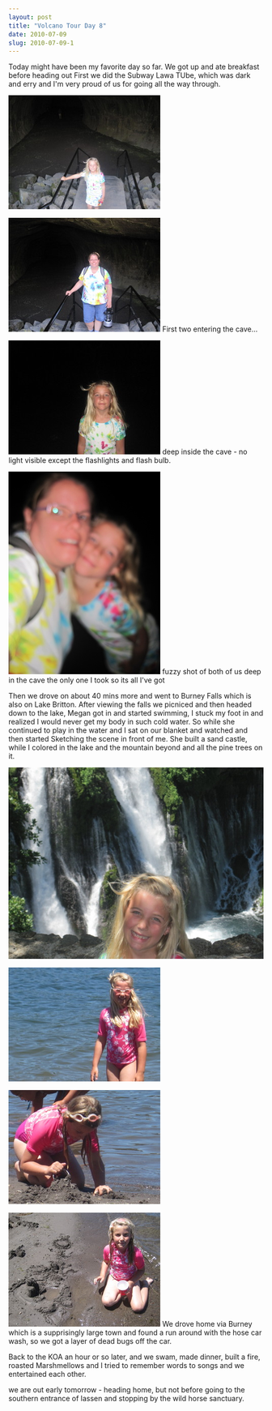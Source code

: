```yaml
---
layout: post
title: "Volcano Tour Day 8"
date: 2010-07-09
slug: 2010-07-09-1
---
```


 Today might have been my favorite day so far.  We got up and ate breakfast before heading out  First we did the Subway Lawa TUbe, which was dark and erry and I&apos;m very proud of us for going all the way through.  

 ![](/images/assets/IMG_1596-thumb-300x225-110.jpg) 

 ![](/images/assets/IMG_1598-thumb-300x225-113.jpg) 
First two entering the cave...

 ![](/images/assets/IMG_1600-thumb-300x225-116.jpg) 
deep inside the cave - no light visible except the flashlights and flash bulb.

 ![](/images/assets/IMG_1601-thumb-300x400-119.jpg) 
fuzzy shot of both of us deep in the cave  the only one I took so its all I&apos;ve got

Then we drove on about 40 mins more and went to Burney Falls which is also on Lake Britton.  After viewing the falls we picniced and then headed down to the lake,  Megan got in and started swimming,  I stuck my foot in and realized I would never get my body in such cold water.  So while she continued to play in the water and I sat on our blanket and watched and then started Sketching the scene in front of me.  She built a sand castle, while I colored in the lake and the mountain beyond and all the pine trees on it.  

 ![](/images/assets/IMG_1608-thumb-600x450-122.jpg) 

 ![](/images/assets/IMG_1613-thumb-300x225-125.jpg) 

 ![](/images/assets/IMG_1617-thumb-300x225-128.jpg) 

 ![](/images/assets/IMG_1620-thumb-300x225-131.jpg) 
We drove home via Burney which is a supprisingly large town and found a run around with the hose car wash, so we got a layer of dead bugs off the car.

Back to the KOA an hour or so later, and we swam, made dinner, built a fire, roasted Marshmellows and I tried to remember words to songs and we entertained each other.

we are out early tomorrow - heading home, but not before going to the southern entrance of lassen and stopping by the wild horse sanctuary.   <br />
